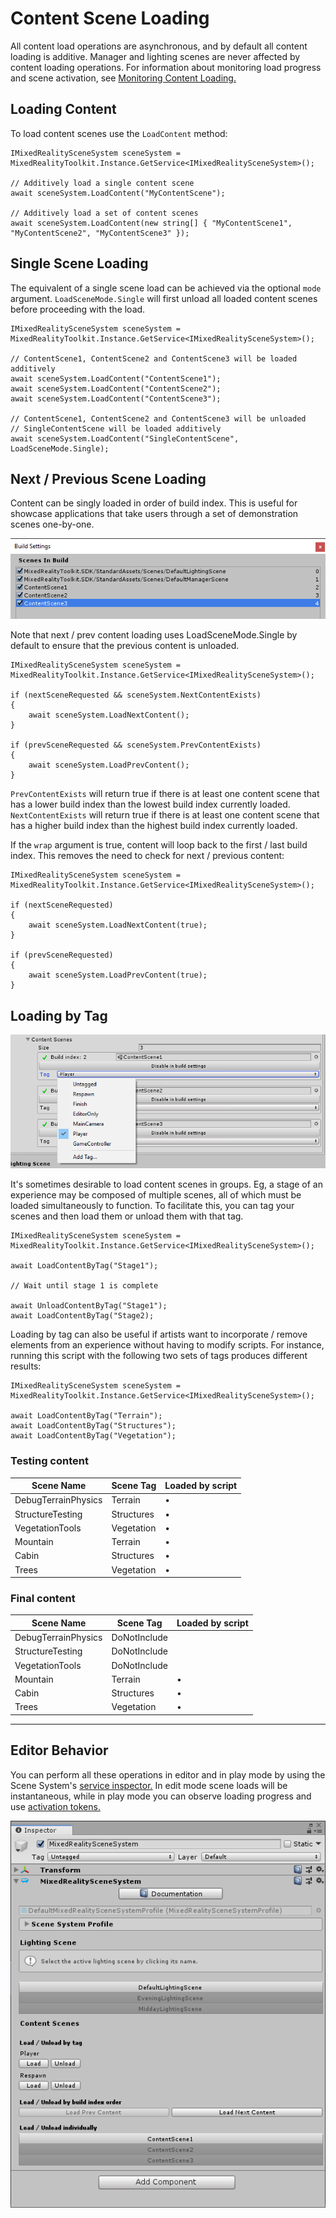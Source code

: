 # Content Scene Loading
All content load operations are asynchronous, and by default all content loading is additive. Manager and lighting scenes are never affected by content loading operations. For information about monitoring load progress and scene activation, see [Monitoring Content Loading.](SceneSystemLoadProgress.md)

## Loading Content

To load content scenes use the `LoadContent` method:

```
IMixedRealitySceneSystem sceneSystem = MixedRealityToolkit.Instance.GetService<IMixedRealitySceneSystem>();

// Additively load a single content scene
await sceneSystem.LoadContent("MyContentScene");

// Additively load a set of content scenes
await sceneSystem.LoadContent(new string[] { "MyContentScene1", "MyContentScene2", "MyContentScene3" });
```

## Single Scene Loading
The equivalent of a single scene load can be achieved via the optional `mode` argument. `LoadSceneMode.Single` will first unload all loaded content scenes before proceeding with the load.

```
IMixedRealitySceneSystem sceneSystem = MixedRealityToolkit.Instance.GetService<IMixedRealitySceneSystem>();

// ContentScene1, ContentScene2 and ContentScene3 will be loaded additively
await sceneSystem.LoadContent("ContentScene1");
await sceneSystem.LoadContent("ContentScene2");
await sceneSystem.LoadContent("ContentScene3");

// ContentScene1, ContentScene2 and ContentScene3 will be unloaded
// SingleContentScene will be loaded additively
await sceneSystem.LoadContent("SingleContentScene", LoadSceneMode.Single);
```

## Next / Previous Scene Loading
Content can be singly loaded in order of build index. This is useful for showcase applications that take users through a set of demonstration scenes one-by-one.

![MRTK_SceneSystemBuildSettings](../Images/SceneSystem/MRTK_SceneSystemBuildSettings.png)

Note that next / prev content loading uses LoadSceneMode.Single by default to ensure that the previous content is unloaded.
```
IMixedRealitySceneSystem sceneSystem = MixedRealityToolkit.Instance.GetService<IMixedRealitySceneSystem>();

if (nextSceneRequested && sceneSystem.NextContentExists) 
{
    await sceneSystem.LoadNextContent();
}

if (prevSceneRequested && sceneSystem.PrevContentExists)
{
    await sceneSystem.LoadPrevContent();
}
```
`PrevContentExists` will return true if there is at least one content scene that has a lower build index than the lowest build index currently loaded. `NextContentExists` will return true if there is at least one content scene that has a higher build index than the highest build index currently loaded.

If the `wrap` argument is true, content will loop back to the first / last build index. This removes the need to check for next / previous content:
```
IMixedRealitySceneSystem sceneSystem = MixedRealityToolkit.Instance.GetService<IMixedRealitySceneSystem>();

if (nextSceneRequested) 
{
    await sceneSystem.LoadNextContent(true);
}

if (prevSceneRequested)
{
    await sceneSystem.LoadPrevContent(true);
}
```

## Loading by Tag
![MRTK_SceneSystemLoadingByTag](../Images/SceneSystem/MRTK_SceneSystemLoadingByTag.png)

It's sometimes desirable to load content scenes in groups. Eg, a stage of an experience may be composed of multiple scenes, all of which must be loaded simultaneously to function. To facilitate this, you can tag your scenes and then load them or unload them with that tag.

```
IMixedRealitySceneSystem sceneSystem = MixedRealityToolkit.Instance.GetService<IMixedRealitySceneSystem>();

await LoadContentByTag("Stage1");

// Wait until stage 1 is complete

await UnloadContentByTag("Stage1");
await LoadContentByTag("Stage2);
```

Loading by tag can also be useful if artists want to incorporate / remove elements from an experience without having to modify scripts. For instance, running this script with the following two sets of tags produces different results:
```
IMixedRealitySceneSystem sceneSystem = MixedRealityToolkit.Instance.GetService<IMixedRealitySceneSystem>();

await LoadContentByTag("Terrain");
await LoadContentByTag("Structures");
await LoadContentByTag("Vegetation");
```

### Testing content

Scene Name | Scene Tag | Loaded by script
---|---|---
DebugTerrainPhysics | Terrain | •
StructureTesting | Structures | •
VegetationTools | Vegetation | •
Mountain | Terrain | •
Cabin | Structures | •
Trees | Vegetation | •

### Final content

Scene Name | Scene Tag | Loaded by script
---|---|---
DebugTerrainPhysics | DoNotInclude |
StructureTesting | DoNotInclude | 
VegetationTools | DoNotInclude | 
Mountain | Terrain | •
Cabin | Structures | •
Trees | Vegetation | •

---

## Editor Behavior
You can perform all these operations in editor and in play mode by using the Scene System's [service inspector.](../MixedRealityConfigurationGuide.md#inspectors) In edit mode scene loads will be instantaneous, while in play mode you can observe loading progress and use [activation tokens.](SceneSystemLoadProgress.md)

![MRTK_SceneSystemServiceInspector](../Images/SceneSystem/MRTK_SceneSystemServiceInspector.PNG)
